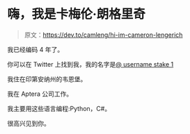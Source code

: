 # 嗨，我是卡梅伦·朗格里奇

> 原文：<https://dev.to/camleng/hi-im-cameron-lengerich>

我已经编码 4 年了。

你可以在 Twitter 上找到我，我的名字是[@ username stake 1](https://twitter.com/usernamestaken1)

我住在印第安纳州的韦恩堡。

我在 Aptera 公司工作。

我主要用这些语言编程:Python，C#。

很高兴见到你。